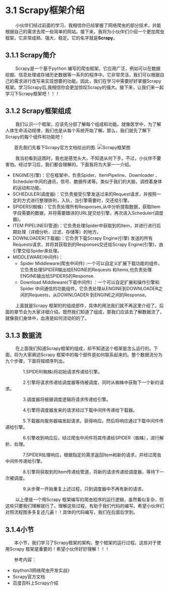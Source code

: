 # 3.1 Scrapy框架介绍

&emsp;&emsp;
小伙伴们经过前面的学习，我相信你已经掌握了网络爬虫的部分技术，并能根据自己的需求去爬一些简单的网站。接下来，我将为小伙伴们介绍一个更加爬虫框架，它非常成熟、强大、稳定。它的名字就是**Scrapy**。

## 3.1.1 Scrapy简介

&emsp;&emsp;
Scrapy是一个基于python
编写的爬虫框架。它应用广泛，例如可以在数据挖掘、信息处理或存储历史数据等一系列的程序中。它非常灵活，我们可以根据自己的需求进行改写来实现想要的功能。因此，我们在学习中需要好好掌握Scrapy框架。学习Scrapy后,我相信你会更加惊叹Scrapy的强大。接下来，让我们来一起学习下Scrapy框架吧！！！

## 3.1.2 Scrapy框架组成

&emsp;&emsp;
我们认识一个框架，应该先分部了解每个组成和功能。就像医学中，为了解人体生命活动规律，我们也是从每个系统开始了解。那么，我们就先了解下Scrapy的每个组件和功能吧！

&emsp;&emsp;首先我们先看下Scrapy官方文档给出的图.
![Scrapy框架图](../images/chapter03/scrapy.png)

&emsp;&emsp;
我当初看到这图时，我也是感觉头大，不知道从何下手。不过，小伙伴不要害怕。经过学习后，我们都会理解的。下面我将为大家一一介绍。

- ENGINE(引擎)：它在框架中，负责Spider、ItemPipeline、Downloader
  、Scheduler中间的通讯，信号、数据传递等。类似于我们的大脑，调控着身体的运动和功能。
- SCHEDULER(调度器)：它负责接受引擎发送过来的Request请求，并按照一定的方式进行整理排列，入队，当引擎需要时，交还给引擎。
- SPIDERS(蜘蛛)：它负责处理所有Responses,从中分析提取数据，获取Item字段需要的数据，并将需要跟进的URL提交给引擎，再次进入Scheduler(调度器)。
- ITEM PIPELINES(管道)：它负责处理Spider中获取到的Item，并进行进行后期处理（详细分析、过滤、存储等）的地方。
- DOWNLOADER(下载器)：它负责下载Scrapy Engine(引擎)
  发送的所有Requests请求，并将其获取到的Responses交还给Scrapy Engine(引擎)，由引擎交给Spider来处理。
- MIDDLEWARE(中间件)：
  - Spider Middleware(爬虫中间件)
    :一个可以自定义扩展下载功能的组件。它负责处理SPIDER输出给ENGINE的Requests
    和Items,也负责处理ENGINE输出给SPIDERS的Response.
  - Download Middleware(下载中间件)
    ：一个可以自定扩展和操作引擎和Spider
    中间通信的功能组件。它负责处理从ENGINE到DOWNLOADER之间的Requests，从DOWNLOADER
    到ENGINE之间的Response。

&emsp;&emsp;
上面就是Scrapy
框架的的组成部件，具体的用法我们就不再这里介绍了。后面的章节会为大家详细介绍。既然我们知道了组成，那我们应该去了解数据流了，就像我们身体中，血液是如何流动的的了。

## 3.1.3 数据流
&emsp;&emsp;
在上面我们知道Scrapy框架的组成，却不知道这个框架是怎么运行的。下面，将为大家阐述Scrapy
框架中的每个部件是如何联系起来的。整个数据流分为九个步骤，下面将按顺序列出。

&emsp;&emsp;&emsp;&emsp;1.SPIDER(蜘蛛)将初始请求传递给引擎。

&emsp;&emsp;&emsp;&emsp;2.引擎将请求传递给调度器等待被调度，同时从蜘蛛中获取下一个新的请求。

&emsp;&emsp;&emsp;&emsp;3.调度器将根据调度逻辑将请求传递给引擎。

&emsp;&emsp;&emsp;&emsp;4.引擎将调度器发来的请求经过下载中间件传递给下载器。

&emsp;&emsp;&emsp;&emsp;5.下载器向服务器端发起请求，获得响应。然后将响应通过下载中间件传递给引擎。

&emsp;&emsp;&emsp;&emsp;6.引擎收到响应后，经过爬虫中间件将其传递给SPIDER（蜘蛛），进行解析、处理。

&emsp;&emsp;&emsp;&emsp;7.SPIDER处理响应，根据指定的需求返回Item和新的请求，并经过爬虫中间件传递给引擎。

&emsp;&emsp;&emsp;&emsp;8.引擎将获取到的Item传递给管道，将新的请求传递给调度器，等待下一次被调度。

&emsp;&emsp;&emsp;&emsp;9.从步骤一开始重复上述过程，只到调度器中不再有新的请求。

&emsp;&emsp;
以上便是一个用Scrapy
框架编写的爬虫程序的运行逻辑，虽然看似复杂，但这些只要我们理解就行了。理解这些过程，有助于我们代码的编写。希望小伙伴们对照流程图多多复述几遍！！具体的代码编写，我们在后面后学到。

## 3.1.4小节
&emsp;&emsp;本小节，我们学习了Scrapy框架的架构，整个框架的运行过程。这些对于使用Scrapy
框架是重要的！希望小伙伴好好理解！！！

&emsp;&emsp;参考内容：
- 《python3网络爬虫开发实战》
- Scrapy官方文档
- 百度百科上Scrapy介绍
